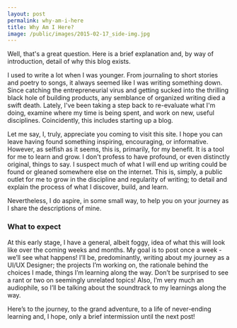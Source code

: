 ```yaml
---
layout: post
permalink: why-am-i-here
title: Why Am I Here?
image: /public/images/2015-02-17_side-img.jpg
---
```


Well, that's a great question. Here is a brief explanation and, by way of introduction, detail of why this blog exists.

I used to write a lot when I was younger. From journaling to short stories and poetry to songs, it always seemed like I was writing something down. Since catching the entrepreneurial virus and getting sucked into the thrilling black hole of building products, any semblance of organized writing died a swift death. Lately, I've been taking a step back to re-evaluate what I'm doing, examine where my time is being spent, and work on new, useful disciplines. Coincidently, this includes starting up a blog.

Let me say, I, truly, appreciate you coming to visit this site. I hope you can leave having found something inspiring, encouraging, or informative. However, as selfish as it seems, this is, primarily, for my benefit. It is a tool for me to learn and grow. I don't profess to have profound, or even distinctly original, things to say. I suspect much of what I will end up writing could be found or gleaned somewhere else on the internet. This is, simply, a public outlet for me to grow in the discipline and regularity of writing; to detail and explain the process of what I discover, build, and learn.

Nevertheless, I do aspire, in some small way, to help you on your journey as I share the descriptions of mine.

### What to expect
At this early stage, I have a general, albeit foggy, idea of what this will look like over the coming weeks and months. My goal is to post once a week - we’ll see what happens! I’ll be, predominantly, writing about my journey as a UI/UX Designer; the projects I’m working on, the rationale behind the choices I made, things I’m learning along the way. Don’t be surprised to see a rant or two on seemingly unrelated topics! Also, I’m very much an audiophile, so I’ll be talking about the soundtrack to my learnings along the way.

Here’s to the journey, to the grand adventure, to a life of never-ending learning and, I hope, only a brief intermission until the next post!
